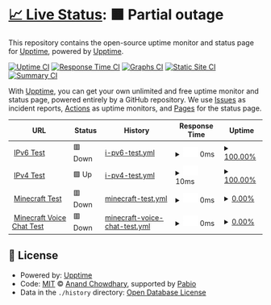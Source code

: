 # [📈 Live Status](https://upptime.github.io/upptime): <!--live status--> **🟧 Partial outage**

This repository contains the open-source uptime monitor and status page for [Upptime](https://upptime.js.org), powered by [Upptime](https://github.com/upptime/upptime).

[![Uptime CI](https://github.com/upptime/upptime/workflows/Uptime%20CI/badge.svg)](https://github.com/upptime/upptime/actions?query=workflow%3A%22Uptime+CI%22)
[![Response Time CI](https://github.com/upptime/upptime/workflows/Response%20Time%20CI/badge.svg)](https://github.com/upptime/upptime/actions?query=workflow%3A%22Response+Time+CI%22)
[![Graphs CI](https://github.com/upptime/upptime/workflows/Graphs%20CI/badge.svg)](https://github.com/upptime/upptime/actions?query=workflow%3A%22Graphs+CI%22)
[![Static Site CI](https://github.com/upptime/upptime/workflows/Static%20Site%20CI/badge.svg)](https://github.com/upptime/upptime/actions?query=workflow%3A%22Static+Site+CI%22)
[![Summary CI](https://github.com/upptime/upptime/workflows/Summary%20CI/badge.svg)](https://github.com/upptime/upptime/actions?query=workflow%3A%22Summary+CI%22)

With [Upptime](https://upptime.js.org), you can get your own unlimited and free uptime monitor and status page, powered entirely by a GitHub repository. We use [Issues](https://github.com/upptime/upptime/issues) as incident reports, [Actions](https://github.com/upptime/upptime/actions) as uptime monitors, and [Pages](https://upptime.github.io/upptime) for the status page.

<!--start: status pages-->
<!-- This summary is generated by Upptime (https://github.com/upptime/upptime) -->
<!-- Do not edit this manually, your changes will be overwritten -->
<!-- prettier-ignore -->
| URL | Status | History | Response Time | Uptime |
| --- | ------ | ------- | ------------- | ------ |
| <img alt="" src="https://icons.duckduckgo.com/ip3/null.ico" height="13"> [IPv6 Test](wyattzzzz.top) | 🟥 Down | [i-pv6-test.yml](https://github.com/WyattZZZZ/upptime_for_wyatt.top/commits/HEAD/history/i-pv6-test.yml) | <details><summary><img alt="Response time graph" src="./graphs/i-pv6-test/response-time-week.png" height="20"> 0ms</summary><br><a href="https://upptime.github.io/upptime/history/i-pv6-test"><img alt="Response time 0" src="https://img.shields.io/endpoint?url=https%3A%2F%2Fraw.githubusercontent.com%2FWyattZZZZ%2Fupptime_for_wyatt.top%2FHEAD%2Fapi%2Fi-pv6-test%2Fresponse-time.json"></a><br><a href="https://upptime.github.io/upptime/history/i-pv6-test"><img alt="24-hour response time 0" src="https://img.shields.io/endpoint?url=https%3A%2F%2Fraw.githubusercontent.com%2FWyattZZZZ%2Fupptime_for_wyatt.top%2FHEAD%2Fapi%2Fi-pv6-test%2Fresponse-time-day.json"></a><br><a href="https://upptime.github.io/upptime/history/i-pv6-test"><img alt="7-day response time 0" src="https://img.shields.io/endpoint?url=https%3A%2F%2Fraw.githubusercontent.com%2FWyattZZZZ%2Fupptime_for_wyatt.top%2FHEAD%2Fapi%2Fi-pv6-test%2Fresponse-time-week.json"></a><br><a href="https://upptime.github.io/upptime/history/i-pv6-test"><img alt="30-day response time 0" src="https://img.shields.io/endpoint?url=https%3A%2F%2Fraw.githubusercontent.com%2FWyattZZZZ%2Fupptime_for_wyatt.top%2FHEAD%2Fapi%2Fi-pv6-test%2Fresponse-time-month.json"></a><br><a href="https://upptime.github.io/upptime/history/i-pv6-test"><img alt="1-year response time 0" src="https://img.shields.io/endpoint?url=https%3A%2F%2Fraw.githubusercontent.com%2FWyattZZZZ%2Fupptime_for_wyatt.top%2FHEAD%2Fapi%2Fi-pv6-test%2Fresponse-time-year.json"></a></details> | <details><summary><a href="https://upptime.github.io/upptime/history/i-pv6-test">100.00%</a></summary><a href="https://upptime.github.io/upptime/history/i-pv6-test"><img alt="All-time uptime 100.00%" src="https://img.shields.io/endpoint?url=https%3A%2F%2Fraw.githubusercontent.com%2FWyattZZZZ%2Fupptime_for_wyatt.top%2FHEAD%2Fapi%2Fi-pv6-test%2Fuptime.json"></a><br><a href="https://upptime.github.io/upptime/history/i-pv6-test"><img alt="24-hour uptime 100.00%" src="https://img.shields.io/endpoint?url=https%3A%2F%2Fraw.githubusercontent.com%2FWyattZZZZ%2Fupptime_for_wyatt.top%2FHEAD%2Fapi%2Fi-pv6-test%2Fuptime-day.json"></a><br><a href="https://upptime.github.io/upptime/history/i-pv6-test"><img alt="7-day uptime 100.00%" src="https://img.shields.io/endpoint?url=https%3A%2F%2Fraw.githubusercontent.com%2FWyattZZZZ%2Fupptime_for_wyatt.top%2FHEAD%2Fapi%2Fi-pv6-test%2Fuptime-week.json"></a><br><a href="https://upptime.github.io/upptime/history/i-pv6-test"><img alt="30-day uptime 100.00%" src="https://img.shields.io/endpoint?url=https%3A%2F%2Fraw.githubusercontent.com%2FWyattZZZZ%2Fupptime_for_wyatt.top%2FHEAD%2Fapi%2Fi-pv6-test%2Fuptime-month.json"></a><br><a href="https://upptime.github.io/upptime/history/i-pv6-test"><img alt="1-year uptime 100.00%" src="https://img.shields.io/endpoint?url=https%3A%2F%2Fraw.githubusercontent.com%2FWyattZZZZ%2Fupptime_for_wyatt.top%2FHEAD%2Fapi%2Fi-pv6-test%2Fuptime-year.json"></a></details>
| <img alt="" src="https://icons.duckduckgo.com/ip3/null.ico" height="13"> [IPv4 Test](wyattzzzz.top) | 🟩 Up | [i-pv4-test.yml](https://github.com/WyattZZZZ/upptime_for_wyatt.top/commits/HEAD/history/i-pv4-test.yml) | <details><summary><img alt="Response time graph" src="./graphs/i-pv4-test/response-time-week.png" height="20"> 10ms</summary><br><a href="https://upptime.github.io/upptime/history/i-pv4-test"><img alt="Response time 12" src="https://img.shields.io/endpoint?url=https%3A%2F%2Fraw.githubusercontent.com%2FWyattZZZZ%2Fupptime_for_wyatt.top%2FHEAD%2Fapi%2Fi-pv4-test%2Fresponse-time.json"></a><br><a href="https://upptime.github.io/upptime/history/i-pv4-test"><img alt="24-hour response time 2" src="https://img.shields.io/endpoint?url=https%3A%2F%2Fraw.githubusercontent.com%2FWyattZZZZ%2Fupptime_for_wyatt.top%2FHEAD%2Fapi%2Fi-pv4-test%2Fresponse-time-day.json"></a><br><a href="https://upptime.github.io/upptime/history/i-pv4-test"><img alt="7-day response time 10" src="https://img.shields.io/endpoint?url=https%3A%2F%2Fraw.githubusercontent.com%2FWyattZZZZ%2Fupptime_for_wyatt.top%2FHEAD%2Fapi%2Fi-pv4-test%2Fresponse-time-week.json"></a><br><a href="https://upptime.github.io/upptime/history/i-pv4-test"><img alt="30-day response time 12" src="https://img.shields.io/endpoint?url=https%3A%2F%2Fraw.githubusercontent.com%2FWyattZZZZ%2Fupptime_for_wyatt.top%2FHEAD%2Fapi%2Fi-pv4-test%2Fresponse-time-month.json"></a><br><a href="https://upptime.github.io/upptime/history/i-pv4-test"><img alt="1-year response time 12" src="https://img.shields.io/endpoint?url=https%3A%2F%2Fraw.githubusercontent.com%2FWyattZZZZ%2Fupptime_for_wyatt.top%2FHEAD%2Fapi%2Fi-pv4-test%2Fresponse-time-year.json"></a></details> | <details><summary><a href="https://upptime.github.io/upptime/history/i-pv4-test">100.00%</a></summary><a href="https://upptime.github.io/upptime/history/i-pv4-test"><img alt="All-time uptime 60.22%" src="https://img.shields.io/endpoint?url=https%3A%2F%2Fraw.githubusercontent.com%2FWyattZZZZ%2Fupptime_for_wyatt.top%2FHEAD%2Fapi%2Fi-pv4-test%2Fuptime.json"></a><br><a href="https://upptime.github.io/upptime/history/i-pv4-test"><img alt="24-hour uptime 100.00%" src="https://img.shields.io/endpoint?url=https%3A%2F%2Fraw.githubusercontent.com%2FWyattZZZZ%2Fupptime_for_wyatt.top%2FHEAD%2Fapi%2Fi-pv4-test%2Fuptime-day.json"></a><br><a href="https://upptime.github.io/upptime/history/i-pv4-test"><img alt="7-day uptime 100.00%" src="https://img.shields.io/endpoint?url=https%3A%2F%2Fraw.githubusercontent.com%2FWyattZZZZ%2Fupptime_for_wyatt.top%2FHEAD%2Fapi%2Fi-pv4-test%2Fuptime-week.json"></a><br><a href="https://upptime.github.io/upptime/history/i-pv4-test"><img alt="30-day uptime 60.22%" src="https://img.shields.io/endpoint?url=https%3A%2F%2Fraw.githubusercontent.com%2FWyattZZZZ%2Fupptime_for_wyatt.top%2FHEAD%2Fapi%2Fi-pv4-test%2Fuptime-month.json"></a><br><a href="https://upptime.github.io/upptime/history/i-pv4-test"><img alt="1-year uptime 60.22%" src="https://img.shields.io/endpoint?url=https%3A%2F%2Fraw.githubusercontent.com%2FWyattZZZZ%2Fupptime_for_wyatt.top%2FHEAD%2Fapi%2Fi-pv4-test%2Fuptime-year.json"></a></details>
| <img alt="" src="https://icons.duckduckgo.com/ip3/null.ico" height="13"> [Minecraft Test](minecraft.wyattzzzz.top) | 🟥 Down | [minecraft-test.yml](https://github.com/WyattZZZZ/upptime_for_wyatt.top/commits/HEAD/history/minecraft-test.yml) | <details><summary><img alt="Response time graph" src="./graphs/minecraft-test/response-time-week.png" height="20"> 0ms</summary><br><a href="https://upptime.github.io/upptime/history/minecraft-test"><img alt="Response time 45" src="https://img.shields.io/endpoint?url=https%3A%2F%2Fraw.githubusercontent.com%2FWyattZZZZ%2Fupptime_for_wyatt.top%2FHEAD%2Fapi%2Fminecraft-test%2Fresponse-time.json"></a><br><a href="https://upptime.github.io/upptime/history/minecraft-test"><img alt="24-hour response time 0" src="https://img.shields.io/endpoint?url=https%3A%2F%2Fraw.githubusercontent.com%2FWyattZZZZ%2Fupptime_for_wyatt.top%2FHEAD%2Fapi%2Fminecraft-test%2Fresponse-time-day.json"></a><br><a href="https://upptime.github.io/upptime/history/minecraft-test"><img alt="7-day response time 0" src="https://img.shields.io/endpoint?url=https%3A%2F%2Fraw.githubusercontent.com%2FWyattZZZZ%2Fupptime_for_wyatt.top%2FHEAD%2Fapi%2Fminecraft-test%2Fresponse-time-week.json"></a><br><a href="https://upptime.github.io/upptime/history/minecraft-test"><img alt="30-day response time 45" src="https://img.shields.io/endpoint?url=https%3A%2F%2Fraw.githubusercontent.com%2FWyattZZZZ%2Fupptime_for_wyatt.top%2FHEAD%2Fapi%2Fminecraft-test%2Fresponse-time-month.json"></a><br><a href="https://upptime.github.io/upptime/history/minecraft-test"><img alt="1-year response time 45" src="https://img.shields.io/endpoint?url=https%3A%2F%2Fraw.githubusercontent.com%2FWyattZZZZ%2Fupptime_for_wyatt.top%2FHEAD%2Fapi%2Fminecraft-test%2Fresponse-time-year.json"></a></details> | <details><summary><a href="https://upptime.github.io/upptime/history/minecraft-test">0.00%</a></summary><a href="https://upptime.github.io/upptime/history/minecraft-test"><img alt="All-time uptime 9.92%" src="https://img.shields.io/endpoint?url=https%3A%2F%2Fraw.githubusercontent.com%2FWyattZZZZ%2Fupptime_for_wyatt.top%2FHEAD%2Fapi%2Fminecraft-test%2Fuptime.json"></a><br><a href="https://upptime.github.io/upptime/history/minecraft-test"><img alt="24-hour uptime 0.00%" src="https://img.shields.io/endpoint?url=https%3A%2F%2Fraw.githubusercontent.com%2FWyattZZZZ%2Fupptime_for_wyatt.top%2FHEAD%2Fapi%2Fminecraft-test%2Fuptime-day.json"></a><br><a href="https://upptime.github.io/upptime/history/minecraft-test"><img alt="7-day uptime 0.00%" src="https://img.shields.io/endpoint?url=https%3A%2F%2Fraw.githubusercontent.com%2FWyattZZZZ%2Fupptime_for_wyatt.top%2FHEAD%2Fapi%2Fminecraft-test%2Fuptime-week.json"></a><br><a href="https://upptime.github.io/upptime/history/minecraft-test"><img alt="30-day uptime 9.92%" src="https://img.shields.io/endpoint?url=https%3A%2F%2Fraw.githubusercontent.com%2FWyattZZZZ%2Fupptime_for_wyatt.top%2FHEAD%2Fapi%2Fminecraft-test%2Fuptime-month.json"></a><br><a href="https://upptime.github.io/upptime/history/minecraft-test"><img alt="1-year uptime 9.92%" src="https://img.shields.io/endpoint?url=https%3A%2F%2Fraw.githubusercontent.com%2FWyattZZZZ%2Fupptime_for_wyatt.top%2FHEAD%2Fapi%2Fminecraft-test%2Fuptime-year.json"></a></details>
| <img alt="" src="https://icons.duckduckgo.com/ip3/null.ico" height="13"> [Minecraft Voice Chat Test](minecraft.wyattzzzz.top) | 🟥 Down | [minecraft-voice-chat-test.yml](https://github.com/WyattZZZZ/upptime_for_wyatt.top/commits/HEAD/history/minecraft-voice-chat-test.yml) | <details><summary><img alt="Response time graph" src="./graphs/minecraft-voice-chat-test/response-time-week.png" height="20"> 0ms</summary><br><a href="https://upptime.github.io/upptime/history/minecraft-voice-chat-test"><img alt="Response time 455" src="https://img.shields.io/endpoint?url=https%3A%2F%2Fraw.githubusercontent.com%2FWyattZZZZ%2Fupptime_for_wyatt.top%2FHEAD%2Fapi%2Fminecraft-voice-chat-test%2Fresponse-time.json"></a><br><a href="https://upptime.github.io/upptime/history/minecraft-voice-chat-test"><img alt="24-hour response time 0" src="https://img.shields.io/endpoint?url=https%3A%2F%2Fraw.githubusercontent.com%2FWyattZZZZ%2Fupptime_for_wyatt.top%2FHEAD%2Fapi%2Fminecraft-voice-chat-test%2Fresponse-time-day.json"></a><br><a href="https://upptime.github.io/upptime/history/minecraft-voice-chat-test"><img alt="7-day response time 0" src="https://img.shields.io/endpoint?url=https%3A%2F%2Fraw.githubusercontent.com%2FWyattZZZZ%2Fupptime_for_wyatt.top%2FHEAD%2Fapi%2Fminecraft-voice-chat-test%2Fresponse-time-week.json"></a><br><a href="https://upptime.github.io/upptime/history/minecraft-voice-chat-test"><img alt="30-day response time 455" src="https://img.shields.io/endpoint?url=https%3A%2F%2Fraw.githubusercontent.com%2FWyattZZZZ%2Fupptime_for_wyatt.top%2FHEAD%2Fapi%2Fminecraft-voice-chat-test%2Fresponse-time-month.json"></a><br><a href="https://upptime.github.io/upptime/history/minecraft-voice-chat-test"><img alt="1-year response time 455" src="https://img.shields.io/endpoint?url=https%3A%2F%2Fraw.githubusercontent.com%2FWyattZZZZ%2Fupptime_for_wyatt.top%2FHEAD%2Fapi%2Fminecraft-voice-chat-test%2Fresponse-time-year.json"></a></details> | <details><summary><a href="https://upptime.github.io/upptime/history/minecraft-voice-chat-test">0.00%</a></summary><a href="https://upptime.github.io/upptime/history/minecraft-voice-chat-test"><img alt="All-time uptime 9.92%" src="https://img.shields.io/endpoint?url=https%3A%2F%2Fraw.githubusercontent.com%2FWyattZZZZ%2Fupptime_for_wyatt.top%2FHEAD%2Fapi%2Fminecraft-voice-chat-test%2Fuptime.json"></a><br><a href="https://upptime.github.io/upptime/history/minecraft-voice-chat-test"><img alt="24-hour uptime 0.00%" src="https://img.shields.io/endpoint?url=https%3A%2F%2Fraw.githubusercontent.com%2FWyattZZZZ%2Fupptime_for_wyatt.top%2FHEAD%2Fapi%2Fminecraft-voice-chat-test%2Fuptime-day.json"></a><br><a href="https://upptime.github.io/upptime/history/minecraft-voice-chat-test"><img alt="7-day uptime 0.00%" src="https://img.shields.io/endpoint?url=https%3A%2F%2Fraw.githubusercontent.com%2FWyattZZZZ%2Fupptime_for_wyatt.top%2FHEAD%2Fapi%2Fminecraft-voice-chat-test%2Fuptime-week.json"></a><br><a href="https://upptime.github.io/upptime/history/minecraft-voice-chat-test"><img alt="30-day uptime 9.92%" src="https://img.shields.io/endpoint?url=https%3A%2F%2Fraw.githubusercontent.com%2FWyattZZZZ%2Fupptime_for_wyatt.top%2FHEAD%2Fapi%2Fminecraft-voice-chat-test%2Fuptime-month.json"></a><br><a href="https://upptime.github.io/upptime/history/minecraft-voice-chat-test"><img alt="1-year uptime 9.92%" src="https://img.shields.io/endpoint?url=https%3A%2F%2Fraw.githubusercontent.com%2FWyattZZZZ%2Fupptime_for_wyatt.top%2FHEAD%2Fapi%2Fminecraft-voice-chat-test%2Fuptime-year.json"></a></details>

<!--end: status pages-->

## 📄 License

- Powered by: [Upptime](https://github.com/upptime/upptime)
- Code: [MIT](./LICENSE) © [Anand Chowdhary](https://anandchowdhary.com), supported by [Pabio](https://pabio.com)
- Data in the `./history` directory: [Open Database License](https://opendatacommons.org/licenses/odbl/1-0/)
